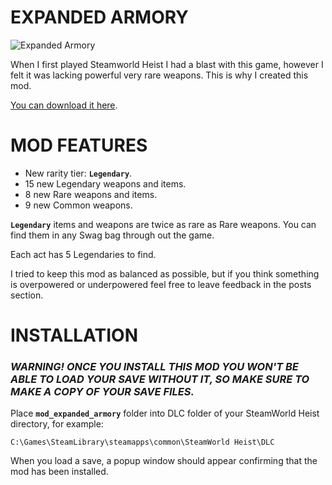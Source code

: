 # EXPANDED ARMORY
![Expanded Armory](https://user-images.githubusercontent.com/26903692/221175555-430f739c-37e5-42dc-aed3-4966aef45ce5.png)

When I first played Steamworld Heist I had a blast with this game, however I felt it was lacking powerful very rare weapons. This is why I created this mod.

[You can download it here](https://github.com/SleeepMaster/Expanded-Armory/releases/download/v1.0.1/mod_expanded_armory.rar).

# MOD FEATURES

- New rarity tier: **`Legendary`**.
- 15 new Legendary weapons and items.
- 8 new Rare weapons and items.
- 9 new Common weapons.

**`Legendary`** items and weapons are twice as rare as Rare weapons. You can find them in any Swag bag through out the game.

Each act has 5 Legendaries to find.

I tried to keep this mod as balanced as possible, but if you think something is overpowered or underpowered feel free to leave feedback in the posts section.

# INSTALLATION

### ***WARNING! ONCE YOU INSTALL THIS MOD YOU WON'T BE ABLE TO LOAD YOUR SAVE WITHOUT IT, SO MAKE SURE TO MAKE A COPY OF YOUR SAVE FILES.***

Place **`mod_expanded_armory`** folder into DLC folder of your SteamWorld Heist directory, for example:
```
C:\Games\SteamLibrary\steamapps\common\SteamWorld Heist\DLC
```

When you load a save, a popup window should appear confirming that the mod has been installed.
